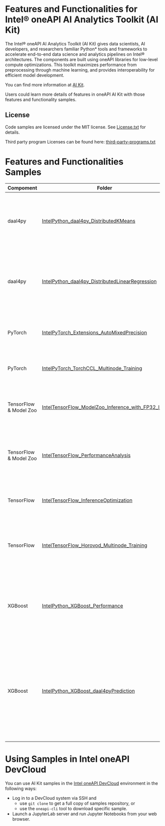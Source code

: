 # Features and Functionalities for Intel® oneAPI AI Analytics Toolkit (AI Kit)

The Intel® oneAPI AI Analytics Toolkit (AI Kit) gives data scientists, AI developers, and researchers familiar Python* tools and frameworks to accelerate end-to-end data science and analytics pipelines on Intel® architectures. The components are built using oneAPI libraries for low-level compute optimizations. This toolkit maximizes performance from preprocessing through machine learning, and provides interoperability for efficient model development.

You can find more information at [ AI Kit](https://software.intel.com/content/www/us/en/develop/tools/oneapi/ai-analytics-toolkit.html).

Users could learn more details of features in oneAPI AI Kit with those features and functionality samples.

## License
Code samples are licensed under the MIT license. See
[License.txt](https://github.com/oneapi-src/oneAPI-samples/blob/master/License.txt) for details.

Third party program Licenses can be found here: [third-party-programs.txt](https://github.com/oneapi-src/oneAPI-samples/blob/master/third-party-programs.txt)

# Features and Functionalities Samples

| Compoment      | Folder                                             | Description
| --------- | ------------------------------------------------ | -
| daal4py | [IntelPython_daal4py_DistributedKMeans](IntelPython_daal4py_DistributedKMeans)   | Run a distributed K-Means model with oneDAL daal4py library memory objects.
| daal4py | [IntelPython_daal4py_DistributedLinearRegression](IntelPython_daal4py_DistributedLinearRegression)    | Run a distributed Linear Regression model with oneDAL daal4py library memory objects .
| PyTorch | [IntelPyTorch_Extensions_AutoMixedPrecision](IntelPyTorch_Extensions_AutoMixedPrecision)   | Download, compile, and get started with Intel Extension for PyTorch.
| PyTorch | [IntelPyTorch_TorchCCL_Multinode_Training](IntelPyTorch_TorchCCL_Multinode_Training)   | Perform distributed training with oneCCL in PyTorch.
| TensorFlow & Model Zoo | [IntelTensorFlow_ModelZoo_Inference_with_FP32_Int8](IntelTensorFlow_ModelZoo_Inference_with_FP32_Int8)               | Run ResNet50 inference on Intel's pretrained FP32 and Int8 model.
| TensorFlow & Model Zoo | [IntelTensorFlow_PerformanceAnalysis](IntelTensorFlow_PerformanceAnalysis) | Analyze the performance difference between Stock Tensorflow and Intel Tensorflow.
| TensorFlow | [IntelTensorFlow_InferenceOptimization](IntelTensorFlow_InferenceOptimization) |  Optimize a pre-trained model for a better inference performance.
| TensorFlow | [IntelTensorFlow_Horovod_Multinode_Training](IntelTensorFlow_Horovod_Multinode_Training)   | Get started with scaling out a neural network's training in TensorFlow by using Horovod.
| XGBoost | [IntelPython_XGBoost_Performance](IntelPython_XGBoost_Performance) |  Analyze the performance benefit from using Intel optimized XGBoost compared to un-optimized XGBoost 0.81.
| XGBoost | [IntelPython_XGBoost_daal4pyPrediction](IntelPython_XGBoost_daal4pyPrediction) |  Analyze the performance benefit of minimal code changes to port pre-trained XGBoost model to daal4py prediction for much faster prediction than XGBoost prediction..

# Using Samples in Intel oneAPI DevCloud

You can use AI Kit samples in
the [Intel oneAPI DevCloud](https://devcloud.intel.com/oneapi/get-started/) environment in the following ways:
* Log in to a DevCloud system via SSH and
  * use `git clone` to get a full copy of samples repository, or
  * use the `oneapi-cli` tool to download specific sample.
* Launch a JupyterLab server and run Jupyter Notebooks from your web browser.
